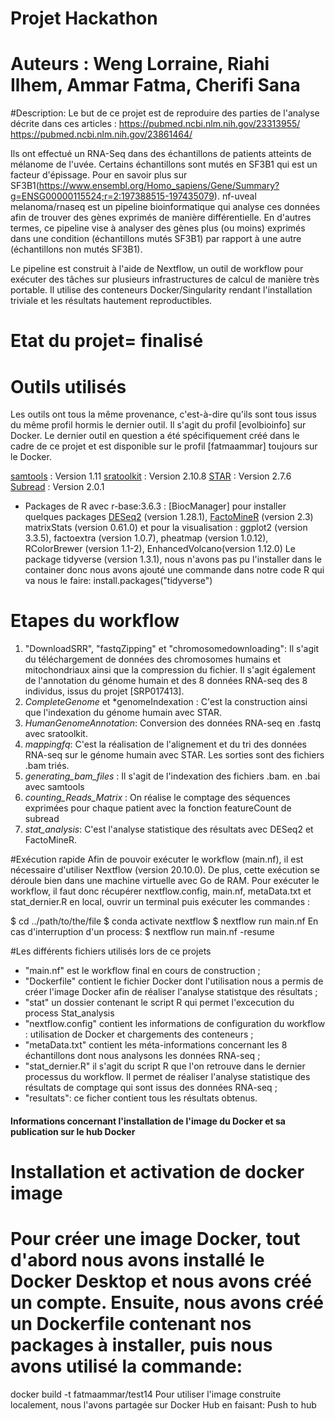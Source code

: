 # Projet Hackathon 
# Auteurs : Weng Lorraine, Riahi Ilhem, Ammar Fatma, Cherifi Sana

#Description:
Le but de ce projet est de reproduire des parties de l'analyse décrite dans ces articles : https://pubmed.ncbi.nlm.nih.gov/23313955/ https://pubmed.ncbi.nlm.nih.gov/23861464/

Ils ont effectué un RNA-Seq dans des échantillons de patients atteints de mélanome de l'uvée. Certains échantillons sont mutés en SF3B1 qui est un facteur d'épissage. Pour en savoir plus sur SF3B1(https://www.ensembl.org/Homo_sapiens/Gene/Summary?g=ENSG00000115524;r=2:197388515-197435079). nf-uveal melanoma/rnaseq est un pipeline bioinformatique qui analyse ces données afin de trouver des gènes exprimés de manière différentielle. En d'autres termes, ce pipeline vise à analyser des gènes plus (ou moins) exprimés dans une condition (échantillons mutés SF3B1) par rapport à une autre (échantillons non mutés SF3B1).

Le pipeline est construit à l'aide de Nextflow, un outil de workflow pour exécuter des tâches sur plusieurs infrastructures de calcul de manière très portable. Il utilise des conteneurs Docker/Singularity rendant l'installation triviale et les résultats hautement reproductibles.

# Etat du projet= finalisé

# Outils utilisés
Les outils ont tous la même provenance, c'est-à-dire qu'ils sont tous issus du même profil hormis le dernier outil. Il s'agit du profil [evolbioinfo] sur Docker. Le dernier outil en question  a été spécifiquement créé dans le cadre de ce projet et est  disponible sur le profil [fatmaammar] toujours sur le Docker.

[samtools](https://github.com/samtools/samtools) : Version 1.11
[sratoolkit](https://hpc.nih.gov/apps/sratoolkit.html) : Version 2.10.8
[STAR](https://raw.githubusercontent.com/alexdobin/STAR/master/doc/STARmanual.pdf) : Version 2.7.6
[Subread](https://bioconductor.org/packages/release/bioc/vignettes/Rsubread/inst/doc/SubreadUsersGuide.pdf) : Version 2.0.1
- Packages de R avec r-base:3.6.3 : [BiocManager] pour installer quelques packages [DESeq2](http://bioconductor.org/packages/release/bioc/html/DESeq2.html) (version 1.28.1), [FactoMineR](http://factominer.free.fr/index.html) (version 2.3) matrixStats (version 0.61.0) et pour la visualisation : ggplot2 (version 3.3.5), factoextra (version 1.0.7), pheatmap (version 1.0.12), RColorBrewer (version 1.1-2), EnhancedVolcano(version 1.12.0)
Le package tidyverse (version 1.3.1), nous n'avons pas pu l'installer dans le container donc nous avons ajouté une commande dans notre code R qui va nous le faire: install.packages("tidyverse")

# Etapes du workflow

1) "DownloadSRR", "fastqZipping" et "chromosomedownloading": Il s'agit du téléchargement de données des chromosomes humains et mitochondriaux ainsi que la compression du fichier. Il s'agit également de l'annotation du génome humain et des 8 données RNA-seq des 8 individus, issus du projet [SRP017413].
2) *CompleteGenome* et *genomeIndexation : C'est la construction ainsi que l'indexation du génome humain avec STAR.
3) *HumanGenomeAnnotation*: Conversion des données RNA-seq en .fastq avec sratoolkit.
4) *mappingfq*: C'est la réalisation de l'alignement et du tri des données RNA-seq sur le génome humain avec STAR. Les sorties sont des fichiers .bam triés.
5) *generating_bam_files* : Il s'agit de l'indexation des fichiers .bam. en .bai avec samtools
5) *counting_Reads_Matrix* : On réalise le comptage des séquences exprimées pour chaque patient avec la fonction featureCount de subread
6) *stat_analysis*: C'est l'analyse statistique des résultats avec DESeq2 et FactoMineR.

#Exécution rapide
Afin de pouvoir exécuter le workflow (main.nf), il est nécessaire d'utiliser Nextflow (version 20.10.0). De plus, cette exécution se déroule bien dans une machine virtuelle avec Go de RAM. Pour exécuter le workflow, il faut donc récupérer nextflow.config, main.nf, metaData.txt et stat_dernier.R en local, ouvrir un terminal puis exécuter les commandes :

$ cd ../path/to/the/file
$ conda activate nextflow
$ nextflow run main.nf 
En cas d'interruption d'un process:
$ nextflow run main.nf -resume


#Les différents fichiers utilisés lors de ce projets

- "main.nf" est le workflow final en cours de construction ;
- "Dockerfile" contient le fichier Docker dont l'utilisation nous a permis de créer l'image Docker afin de réaliser l'analyse statistque des résultats ;
- "stat" un dossier contenant le script R qui permet l'excecution du process Stat_analysis
- "nextflow.config" contient les informations de configuration du workflow : utilisation de Docker et chargements des conteneurs ;
- "metaData.txt" contient les méta-informations concernant les 8 échantillons dont nous analysons les données RNA-seq ;
- "stat_dernier.R" il s'agit du script R que l'on retrouve dans le dernier processus du workflow. Il permet de réaliser l'analyse statistique des résultats de comptage qui sont issus des données RNA-seq ;
- "resultats": ce ficher contient tous les résultats obtenus.

#### Informations concernant l'installation de l'image du Docker et sa publication sur le hub Docker

# Installation et activation de docker image
# Pour créer une image Docker, tout d'abord nous avons installé le Docker Desktop et nous avons créé un compte. Ensuite, nous avons créé un Dockerfile contenant nos packages à installer, puis nous avons utilisé la commande: 
docker build -t fatmaammar/test14
Pour utiliser l'image construite localement, nous l'avons partagée sur Docker Hub en faisant:
Push to hub

